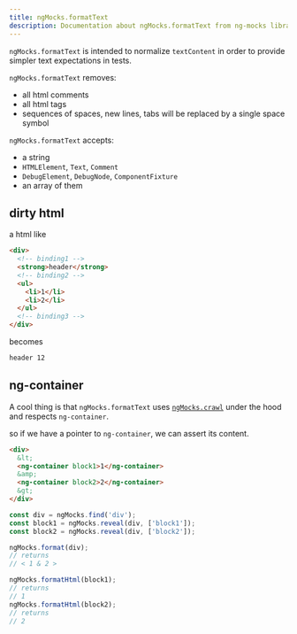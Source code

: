 ```yaml
---
title: ngMocks.formatText
description: Documentation about ngMocks.formatText from ng-mocks library
---
```


`ngMocks.formatText` is intended to normalize `textContent` in order to provide simpler text expectations in tests.

`ngMocks.formatText` removes:
- all html comments
- all html tags
- sequences of spaces, new lines, tabs will be replaced by a single space symbol

`ngMocks.formatText` accepts:
- a string
- `HTMLElement`, `Text`, `Comment`
- `DebugElement`, `DebugNode`, `ComponentFixture`
- an array of them

## dirty html

a html like

```html
<div>
  <!-- binding1 -->
  <strong>header</strong>
  <!-- binding2 -->
  <ul>
    <li>1</li>
    <li>2</li>
  </ul>
  <!-- binding3 -->
</div>
```

becomes

```html
header 12
```

## ng-container

A cool thing is that `ngMocks.formatText` uses [`ngMocks.crawl`](./crawl.md) under the hood
and respects `ng-container`.

so if we have a pointer to `ng-container`, we can assert its content.

```html
<div>
  &lt;
  <ng-container block1>1</ng-container>
  &amp;
  <ng-container block2>2</ng-container>
  &gt;
</div>
```

```ts
const div = ngMocks.find('div');
const block1 = ngMocks.reveal(div, ['block1']);
const block2 = ngMocks.reveal(div, ['block2']);

ngMocks.format(div);
// returns
// < 1 & 2 >

ngMocks.formatHtml(block1);
// returns
// 1
ngMocks.formatHtml(block2);
// returns
// 2
```
